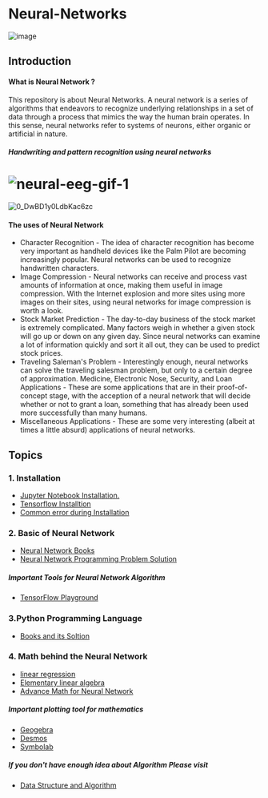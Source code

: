 # Neural-Networks
![image](https://user-images.githubusercontent.com/59665707/125411323-a1669980-e3df-11eb-8cae-95a9debcd77f.png)




## Introduction
#### What is Neural Network ?
This repository is about Neural Networks. A neural network is a series of algorithms that endeavors to recognize underlying relationships in a set of data through a process that mimics the way the human brain operates. In this sense, neural networks refer to systems of neurons, either organic or artificial in nature.
##### Handwriting and pattern recognition using neural networks
# ![neural-eeg-gif-1](https://user-images.githubusercontent.com/59665707/125409056-58ade100-e3dd-11eb-8e9a-919f9f7554db.gif)
![0_DwBD1y0LdbKac6zc](https://user-images.githubusercontent.com/59665707/125409591-da057380-e3dd-11eb-90d8-2e0ab5412b46.gif)

#### The uses of Neural Network 
+ Character Recognition - The idea of character recognition has become very important as handheld devices like the Palm Pilot are becoming increasingly popular. Neural networks can be used to recognize handwritten characters.
+ Image Compression - Neural networks can receive and process vast amounts of information at once, making them useful in image compression. With the Internet explosion and more sites using more images on their sites, using neural networks for image compression is worth a look.
+ Stock Market Prediction - The day-to-day business of the stock market is extremely complicated. Many factors weigh in whether a given stock will go up or down on any given day. Since neural networks can examine a lot of information quickly and sort it all out, they can be used to predict stock prices.
+ Traveling Saleman's Problem - Interestingly enough, neural networks can solve the traveling salesman problem, but only to a certain degree of approximation.
Medicine, Electronic Nose, Security, and Loan Applications - These are some applications that are in their proof-of-concept stage, with the acception of a neural network that will decide whether or not to grant a loan, something that has already been used more successfully than many humans.
+ Miscellaneous Applications - These are some very interesting (albeit at times a little absurd) applications of neural networks.

## Topics
### 1. Installation
+ [Jupyter Notebook Installation.](https://github.com/imostafizur/Neural-Networks/tree/master/Jupyter%20Notebook%20Installation)
+ [Tensorflow Installtion](https://github.com/imostafizur/Neural-Networks/tree/master/TensorFlow%20Installations)
+ [Common error during Installation ](https://github.com/imostafizur/Neural-Networks/tree/master/Common%20Error)

### 2. Basic of Neural Network
+ [Neural Network Books](https://github.com/imostafizur/Neural-Networks/tree/master/Neural%20Network%20Book)
+ [Neural Network Programming Problem Solution](https://github.com/imostafizur/Neural-Networks/tree/master/Neural%20Network%20Book/All%20Code)
##### Important Tools for Neural Network Algorithm

+ [TensorFlow Playground](https://playground.tensorflow.org/#activation=tanh&batchSize=10&dataset=circle&regDataset=reg-plane&learningRate=0.03&regularizationRate=0&noise=0&networkShape=4,2&seed=0.53454&showTestData=false&discretize=false&percTrainData=50&x=true&y=true&xTimesY=false&xSquared=false&ySquared=false&cosX=false&sinX=false&cosY=false&sinY=false&collectStats=false&problem=classification&initZero=false&hideText=false)

### 3.Python Programming Language
+  [Books and its Soltion](https://github.com/imostafizur/Neural-Networks/tree/master/Python/Basic)

### 4. Math behind the Neural Network
+ [linear regression](https://github.com/imostafizur/Neural-Networks/tree/master/Maths%20Behind%20the%20Neural%20Network/Linear%20Regression)
+ [Elementary linear algebra](https://github.com/imostafizur/Neural-Networks/tree/master/Maths%20Behind%20the%20Neural%20Network/ELEMENTARY%20LINEAR%20ALGEBRA%20(MAT125))
+ [Advance Math for Neural Network](https://github.com/imostafizur/Neural-Networks/tree/master/Maths%20Behind%20the%20Neural%20Network/Advance)
##### Important plotting tool for mathematics
+ [Geogebra](https://www.geogebra.org/?lang=en)
+ [Desmos](https://www.desmos.com/)
+ [Symbolab](https://www.symbolab.com/)

##### If you don't have enough idea about Algorithm Please visit 
+ [Data Structure and Algorithm](https://github.com/imostafizur/CSE225-Data-Structure-and-Algorithm.git)






